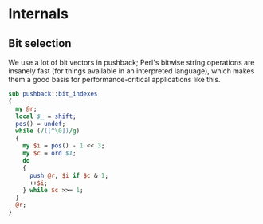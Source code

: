 # Internals
## Bit selection
We use a lot of bit vectors in pushback; Perl's bitwise string operations are
insanely fast (for things available in an interpreted language), which makes
them a good basis for performance-critical applications like this.

```perl
sub pushback::bit_indexes
{
  my @r;
  local $_ = shift;
  pos() = undef;
  while (/([^\0])/g)
  {
    my $i = pos() - 1 << 3;
    my $c = ord $1;
    do
    {
      push @r, $i if $c & 1;
      ++$i;
    } while $c >>= 1;
  }
  @r;
}
```
